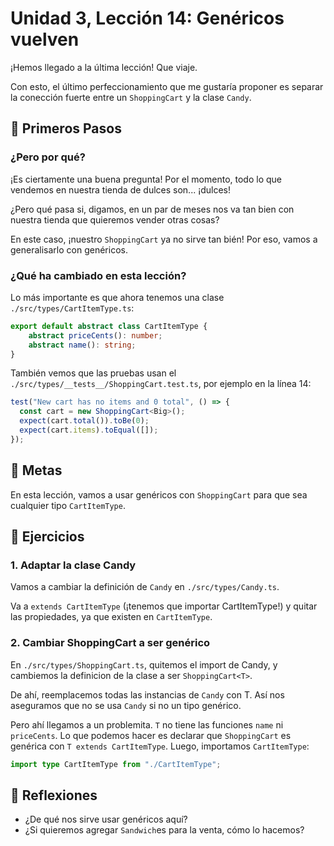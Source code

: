 # Unidad 3, Lección 14: Genéricos vuelven

¡Hemos llegado a la última lección! Que viaje.

Con esto, el último perfeccionamiento que me gustaría proponer es separar la conección fuerte entre un `ShoppingCart` y la clase `Candy`.

## 🐾 Primeros Pasos

### ¿Pero por qué?

¡Es ciertamente una buena pregunta! Por el momento, todo lo que vendemos en nuestra tienda de dulces son... ¡dulces!

¿Pero qué pasa si, digamos, en un par de meses nos va tan bien con nuestra tienda que quieremos vender otras cosas?

En este caso, ¡nuestro `ShoppingCart` ya no sirve tan bién! Por eso, vamos a generalisarlo con genéricos.

### ¿Qué ha cambiado en esta lección?

Lo más importante es que ahora tenemos una clase `./src/types/CartItemType.ts`:

```typescript
export default abstract class CartItemType {
    abstract priceCents(): number;
    abstract name(): string;
}
```

También vemos que las pruebas usan el `./src/types/__tests__/ShoppingCart.test.ts`, por ejemplo en la línea 14:

```typescript
test("New cart has no items and 0 total", () => {
  const cart = new ShoppingCart<Big>();
  expect(cart.total()).toBe(0);
  expect(cart.items).toEqual([]);
});
```

## 🥅 Metas

En esta lección, vamos a usar genéricos con `ShoppingCart` para que sea cualquier tipo `CartItemType`.

## 🤸 Ejercicios

### 1. Adaptar la clase Candy

Vamos a cambiar la definición de `Candy` en `./src/types/Candy.ts`.

Va a `extends CartItemType` (¡tenemos que importar CartItemType!) y quitar las propiedades, ya que existen en `CartItemType`.

### 2. Cambiar ShoppingCart a ser genérico

En `./src/types/ShoppingCart.ts`, quitemos el import de Candy, y cambiemos la definicion de la clase a ser `ShoppingCart<T>`.

De ahí, reemplacemos todas las instancias de `Candy` con T. Así nos aseguramos que no se usa `Candy` si no un tipo genérico. 

Pero ahí llegamos a un problemita. `T` no tiene las funciones `name` ni `priceCents`. Lo que podemos hacer es declarar que `ShoppingCart` es genérica con `T extends CartItemType`. Luego, importamos `CartItemType`: 

```typescript
import type CartItemType from "./CartItemType";
```

## 🤔 Reflexiones

- ¿De qué nos sirve usar genéricos aquí?
- ¿Si quieremos agregar `Sandwich`es para la venta, cómo lo hacemos?
